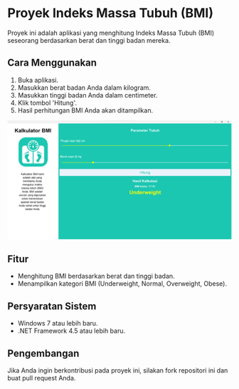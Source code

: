 # Proyek Indeks Massa Tubuh (BMI)

Proyek ini adalah aplikasi yang menghitung Indeks Massa Tubuh (BMI) seseorang berdasarkan berat dan tinggi badan mereka.

## Cara Menggunakan

1. Buka aplikasi.
2. Masukkan berat badan Anda dalam kilogram.
3. Masukkan tinggi badan Anda dalam centimeter.
4. Klik tombol 'Hitung'.
5. Hasil perhitungan BMI Anda akan ditampilkan.

![Screenshot Aplikasi](dist/aplikasi.png)

## Fitur

- Menghitung BMI berdasarkan berat dan tinggi badan.
- Menampilkan kategori BMI (Underweight, Normal, Overweight, Obese).

## Persyaratan Sistem

- Windows 7 atau lebih baru.
- .NET Framework 4.5 atau lebih baru.

## Pengembangan

Jika Anda ingin berkontribusi pada proyek ini, silakan fork repositori ini dan buat pull request Anda.
